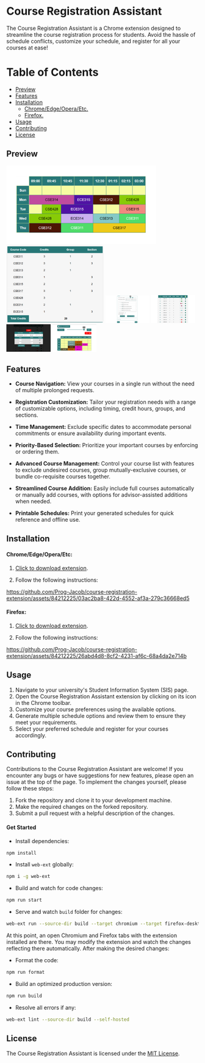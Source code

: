 # Course Registration Assistant

The Course Registration Assistant is a Chrome extension designed to streamline the course registration process for students. Avoid the hassle of schedule conflicts, customize your schedule, and register for all your courses at ease!

# Table of Contents

- [Preview](#preview)
- [Features](#features)
- [Installation](#installation)
  - [Chrome/Edge/Opera/Etc.](#chromeedgeoperaetc)
  - [Firefox.](#firefox)
- [Usage](#usage)
- [Contributing](#contributing)
- [License](#license)

<a name="preview"></a>

## Preview

<img src="https://raw.githubusercontent.com/Prog-Jacob/course-registration-extension/master/releases/assets/Schedule.png" height="205"></img>
<img src="https://raw.githubusercontent.com/Prog-Jacob/course-registration-extension/master/releases/assets/ScheduleDetails.png" height="205"></img>
<img src="https://raw.githubusercontent.com/Prog-Jacob/course-registration-extension/master/releases/assets/FormOptions.png" width="23%"></img>
<img src="https://raw.githubusercontent.com/Prog-Jacob/course-registration-extension/master/releases/assets/CourseCustomization.png" width="23%"></img>
<img src="https://raw.githubusercontent.com/Prog-Jacob/course-registration-extension/master/releases/assets/CourseAddition.png" width="23%"></img>
<img src="https://raw.githubusercontent.com/Prog-Jacob/course-registration-extension/master/releases/assets/SchedulePage.png" width="23%"></img>

<a name="features"></a>

## Features

- **Course Navigation:** View your courses in a single run without the need of multiple prolonged requests.

- **Registration Customization:** Tailor your registration needs with a range of customizable options, including timing, credit hours, groups, and sections.

- **Time Management:** Exclude specific dates to accommodate personal commitments or ensure availability during important events.

- **Priority-Based Selection:** Prioritize your important courses by enforcing or ordering them.

- **Advanced Course Management:** Control your course list with features to exclude undesired courses, group mutually-exclusive courses, or bundle co-requisite courses together.

- **Streamlined Course Addition:** Easily include full courses automatically or manually add courses, with options for advisor-assisted additions when needed.

- **Printable Schedules:** Print your generated schedules for quick reference and offline use.

<a name="installation"></a>

## Installation

<a name="chromeedgeoperaetc"></a>

#### Chrome/Edge/Opera/Etc:

1. [Click to download extension](https://raw.githubusercontent.com/Prog-Jacob/course-registration-extension/master/releases/v1.3.8/course_registration_assistant-1.3.8.zip).

2. Follow the following instructions:

https://github.com/Prog-Jacob/course-registration-extension/assets/84212225/03ac2ba8-422d-4552-af3a-279c36668ed5

<a name="firefox"></a>

#### Firefox:

1. [Click to download extension](https://raw.githubusercontent.com/Prog-Jacob/course-registration-extension/master/releases/v1.3.8/course_registration_assistant-1.3.8.xpi).

2. Follow the following instructions:

https://github.com/Prog-Jacob/course-registration-extension/assets/84212225/26abd4d8-8cf2-4231-af6c-68a4da2e714b

<a name="usage"></a>

## Usage

1. Navigate to your university's Student Information System (SIS) page.
2. Open the Course Registration Assistant extension by clicking on its icon in the Chrome toolbar.
3. Customize your course preferences using the available options.
4. Generate multiple schedule options and review them to ensure they meet your requirements.
5. Select your preferred schedule and register for your courses accordingly.

<a name="contributing"></a>

## Contributing

Contributions to the Course Registration Assistant are welcome! If you encounter any bugs or have suggestions for new features, please open an issue at the top of the page. To implement the changes yourself, please follow these steps:

1. Fork the repository and clone it to your development machine.
2. Make the required changes on the forked repository.
3. Submit a pull request with a helpful description of the changes.

#### Get Started
- Install dependencies:
```bash
npm install
```
- Install `web-ext` globally:
```bash
npm i -g web-ext
```
- Build and watch for code changes:
```bash
npm run start
```
- Serve and watch `build` folder for changes:
```bash
web-ext run --source-dir build --target chromium --target firefox-desktop
```
At this point, an open Chromium and Firefox tabs with the extension installed are there. You may modify the extension and watch the changes reflecting there automatically. After making the desired changes:
- Format the code:
```bash
npm run format
```
- Build an optimized production version:
```bash
npm run build
```
- Resolve all errors if any:
```bash
web-ext lint --source-dir build --self-hosted
```
<a name="license"></a>

## License

The Course Registration Assistant is licensed under the [MIT License](./LICENSE).
